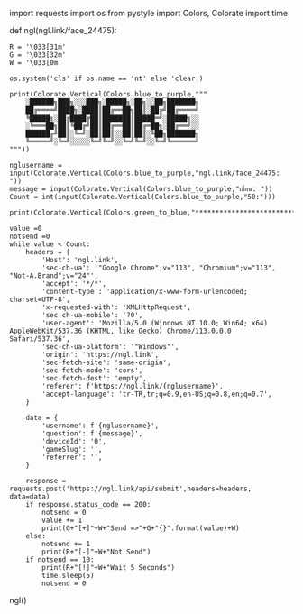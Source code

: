 import requests
import os
from pystyle import Colors, Colorate
import time

def ngl(ngl.link/face_24475):
    
    R = '\033[31m'
    G = '\033[32m'
    W = '\033[0m'

    os.system('cls' if os.name == 'nt' else 'clear')

    print(Colorate.Vertical(Colors.blue_to_purple,"""
        ░██████╗███╗░░░███╗░█████╗░██╗░░██╗███████╗
        ██╔════╝████╗░████║██╔══██╗██║░██╔╝██╔════╝
        ╚█████╗░██╔████╔██║███████║█████═╝░█████╗░░
        ░╚═══██╗██║╚██╔╝██║██╔══██║██╔═██╗░██╔══╝░░
        ██████╔╝██║░╚═╝░██║██║░░██║██║░╚██╗███████╗
        ╚═════╝░╚═╝░░░░░╚═╝╚═╝░░╚═╝╚═╝░░╚═╝╚══════╝  
    """))

    nglusername = input(Colorate.Vertical(Colors.blue_to_purple,"ngl.link/face_24475: "))
    message = input(Colorate.Vertical(Colors.blue_to_purple,"เถื่อน: "))
    Count = int(input(Colorate.Vertical(Colors.blue_to_purple,"50:")))

    print(Colorate.Vertical(Colors.green_to_blue,"**********************************************************"))

    value =0
    notsend =0
    while value < Count:
        headers = {
            'Host': 'ngl.link',
            'sec-ch-ua': '"Google Chrome";v="113", "Chromium";v="113", "Not-A.Brand";v="24"',
            'accept': '*/*',
            'content-type': 'application/x-www-form-urlencoded; charset=UTF-8',
            'x-requested-with': 'XMLHttpRequest',
            'sec-ch-ua-mobile': '?0',
            'user-agent': 'Mozilla/5.0 (Windows NT 10.0; Win64; x64) AppleWebKit/537.36 (KHTML, like Gecko) Chrome/113.0.0.0 Safari/537.36',
            'sec-ch-ua-platform': '"Windows"',
            'origin': 'https://ngl.link',
            'sec-fetch-site': 'same-origin',
            'sec-fetch-mode': 'cors',
            'sec-fetch-dest': 'empty',
            'referer': f'https://ngl.link/{nglusername}',
            'accept-language': 'tr-TR,tr;q=0.9,en-US;q=0.8,en;q=0.7',
        }

        data = {
            'username': f'{nglusername}',
            'question': f'{message}',
            'deviceId': '0',
            'gameSlug': '',
            'referrer': '',
        }

        response = requests.post('https://ngl.link/api/submit',headers=headers, data=data)
        if response.status_code == 200:
            notsend = 0
            value += 1
            print(G+"[+]"+W+"Send =>"+G+"{}".format(value)+W)
        else:
            notsend += 1
            print(R+"[-]"+W+"Not Send")
        if notsend == 10:
            print(R+"[!]"+W+"Wait 5 Seconds")
            time.sleep(5)
            notsend = 0
ngl()
